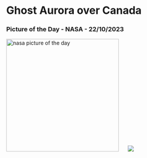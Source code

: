 # Ghost Aurora over Canada
### Picture of the Day - NASA - 22/10/2023
<img src="https://apod.nasa.gov/apod/image/2310/AuroraGhost_Takasaka_960.jpg" alt="nasa picture of the day" width="300"/>&nbsp; &nbsp; &nbsp; <img src="https://github-readme-streak-stats.herokuapp.com/?user=tempo-riz&theme=synthwave" >



